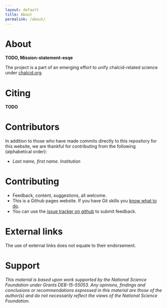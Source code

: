 ```yaml
---
layout: default 
title: About
permalink: /about/
---
```


# About 

__TODO, Mission-statement-esqe__

The project is a part of an emerging effort to unify chalcid-related science under [chalcid.org](http://chalcid.org).

# Citing

__TODO__

# Contributors

In addition to those who have made commits directly to this repository for this website, we are thankful for contributing from the following (alphabetical order):

* _Last name, first name. Institution_

# Contributing

* Feedback, content, suggestions, all welcome.
* This is a Github pages website.  If you have Git skills you [know what to do](https://github.com/chalcid/outreach).
* You can use the [issue tracker on github](https://github.com/chalcid/outreach/issues) to submit feedback.   

# External links

The use of external links does not equate to their endorsement. 

# Support

_This material is based upon work supported by the National Science Foundation under Grants DEB-15-55053. Any opinions, findings and conclusions or recommendations expressed in this material are those of the author(s) and do not necessarily reflect the views of the National Science Foundation._


